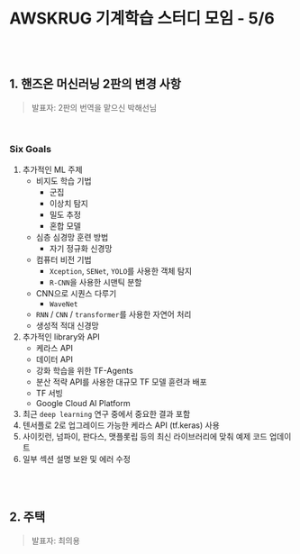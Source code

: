 # AWSKRUG 기계학습 스터디 모임 - 5/6

<br>

<br>

## 1. 핸즈온 머신러닝 2판의 변경 사항 

> 발표자: 2판의 번역을 맡으신 박해선님

<br>

### Six Goals

1. 추가적인 ML 주제
   - 비지도 학습 기법
     - 군집
     - 이상치 탐지
     - 밀도 추정
     - 혼합 모델
   - 심층 심경망 훈련 방법
     - 자기 정규화 신경망
   - 컴퓨터 비전 기법
     - `Xception`, `SENet`, `YOLO`를 사용한 객체 탐지
     - `R-CNN`을 사용한 시맨틱 분할
   - CNN으로 시퀀스 다루기
     - `WaveNet`
   - `RNN` / `CNN` / `transformer`를 사용한 자연어 처리
   - 생성적 적대 신경망
2. 추가적인 library와 API
   - 케라스 API
   - 데이터 API
   - 강화 학습을 위한 TF-Agents
   - 분산 적략 API를 사용한 대규모 TF 모델 휸련과 배포
   - TF 서빙
   - Google Cloud AI Platform
3. 최근 `deep learning` 연구 중에서 중요한 결과 포함
4. 텐서플로 2로 업그레이드 가능한 케라스 API (tf.keras) 사용
5. 사이킷런, 넘파이, 판다스, 맷플롯립 등의 최신 라이브러리에 맞춰 예제 코드 업데이트
6. 일부 섹션 설명 보완 및 에러 수정

<br>

<br>

## 2. 주택

> 발표자: 최의용

